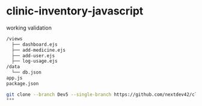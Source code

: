# clinic-inventory-javascript
working validation 
```bash
/views
  ├── dashboard.ejs
  ├── add-medicine.ejs
  ├── add-user.ejs
  ├── log-usage.ejs
/data
  └── db.json
app.js
package.json
```


```bash
git clone --branch Dev5 --single-branch https://github.com/nextdev42/clinic-inventory-javascript.git
°°°
